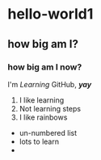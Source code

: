 # hello-world1
## how big am I?
### how big am I now?
I'm *Learning* GitHub, ***yay***


1. I like learning
2. Not learning steps
3. I like rainbows

* un-numbered list
* lots to learn
* 
